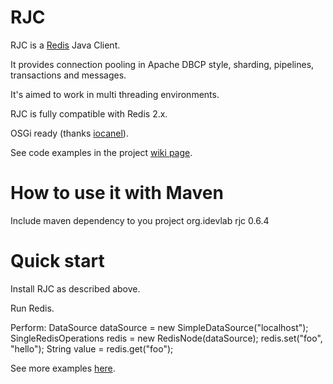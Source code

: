 # RJC
RJC is a [Redis](http://redis.io/) Java Client.

It provides connection pooling in Apache DBCP style, sharding, pipelines, transactions and messages.

It's aimed to work in multi threading environments.

RJC is fully compatible with Redis 2.x.

OSGi ready (thanks [iocanel](https://github.com/iocanel)).

See code examples in the project [wiki page](https://github.com/e-mzungu/rjc/wiki/Code-examples).

# How to use it with Maven
Include maven dependency to you project
        <dependency>
            <groupId>org.idevlab</groupId>
            <artifactId>rjc</artifactId>
            <version>0.6.4</version>
        </dependency>

# Quick start

Install RJC as described above.

Run Redis.

Perform:
        DataSource dataSource = new SimpleDataSource("localhost");
        SingleRedisOperations redis = new RedisNode(dataSource);
        redis.set("foo", "hello");
        String value = redis.get("foo");

See more examples [here](https://github.com/e-mzungu/rjc/wiki/Code-examples).








